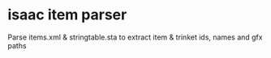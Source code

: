 # isaac item parser
 Parse items.xml & stringtable.sta to extract item & trinket ids, names and gfx paths
